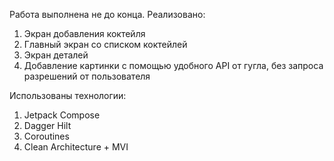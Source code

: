 Работа выполнена не до конца.
Реализовано:
1. Экран добавления коктейля
2. Главный экран со списком коктейлей
3. Экран деталей
4. Добавление картинки с помощью удобного API от гугла, без запроса разрешений от пользователя


Использованы технологии:
1. Jetpack Compose
2. Dagger Hilt
3. Coroutines
4. Clean Architecture + MVI
